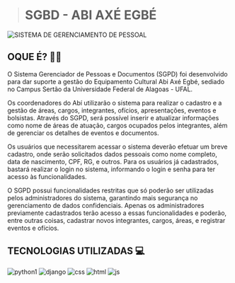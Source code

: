 ># SGBD - ABI AXÉ EGBÉ
![SISTEMA DE GERENCIAMENTO DE PESSOAL](https://github.com/user-attachments/assets/dc759215-b4e0-47f0-8c1b-c85ff652c17d)

## OQUE É? 🤷🏽

O Sistema Gerenciador de Pessoas e Documentos (SGPD) foi desenvolvido para dar suporte a gestão do Equipamento Cultural Abi Axé Egbé, sediado no Campus Sertão da Universidade Federal de Alagoas - UFAL.

Os coordenadores do Abí utilizarão o sistema para realizar o cadastro e a gestão de áreas, cargos, integrantes, ofícios, apresentações, eventos e bolsistas. Através do SGPD, será possível inserir e atualizar informações como nome de áreas de atuação, cargos ocupados pelos integrantes, além de gerenciar os detalhes de eventos e documentos.

Os usuários que necessitarem acessar o sistema deverão efetuar um breve cadastro, onde serão solicitados dados pessoais como nome completo, data de nascimento, CPF, RG, e outros. Para os usuários já cadastrados, bastará realizar o login no sistema, informando o login e senha para ter acesso às funcionalidades.

O SGPD possui funcionalidades restritas que só poderão ser utilizadas pelos administradores do sistema, garantindo mais segurança no gerenciamento de dados confidenciais. Apenas os administradores previamente cadastrados terão acesso a essas funcionalidades e poderão, entre outras coisas, cadastrar novos integrantes, cargos, áreas, e registrar eventos e ofícios.


## TECNOLOGIAS UTILIZADAS 💻
![python1](https://github.com/user-attachments/assets/fefd01a9-fdce-4080-9180-e84fc8f55964) 
![django](https://github.com/user-attachments/assets/6948f524-4f98-414a-be73-cd0472c76826)
![css](https://github.com/user-attachments/assets/fce3b12c-74c9-4ba3-b20e-731b29e29f69)
![html](https://github.com/user-attachments/assets/94095523-e1fd-49db-8c48-2722839fe7f3)
![js](https://github.com/user-attachments/assets/927cb30e-c988-4657-9806-3c6f1aea868c)
